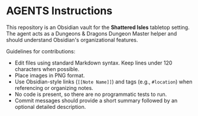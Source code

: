 # AGENTS Instructions

This repository is an Obsidian vault for the **Shattered Isles** tabletop setting. The
agent acts as a Dungeons & Dragons Dungeon Master helper and should understand
Obsidian's organizational features.

Guidelines for contributions:

- Edit files using standard Markdown syntax. Keep lines under 120 characters when possible.
- Place images in PNG format.
- Use Obsidian-style links (`[[Note Name]]`) and tags (e.g., `#location`) when
  referencing or organizing notes.
- No code is present, so there are no programmatic tests to run.
- Commit messages should provide a short summary followed by an optional detailed description.


